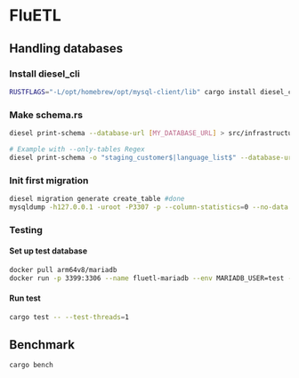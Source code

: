 # FluETL
## Handling databases
### Install diesel_cli 
```bash
RUSTFLAGS="-L/opt/homebrew/opt/mysql-client/lib" cargo install diesel_cli --no-default-features --features mysql
```

### Make schema.rs
```bash
diesel print-schema --database-url [MY_DATABASE_URL] > src/infrastructure/database/schema/[MY_DATABASE_NAME].rs

# Example with --only-tables Regex
diesel print-schema -o "staging_customer$|language_list$" --database-url mysql://root:toor@127.0.0.1:3307/etl > [MY_DATABASE_URL]
```

### Init first migration
```bash
diesel migration generate create_table #done
mysqldump -h127.0.0.1 -uroot -P3307 -p --column-statistics=0 --no-data [MY_DATABASE] > migrations/2023-08-10-164933_create_table/up.sql
```

### Testing
#### Set up test database
```bash
docker pull arm64v8/mariadb
docker run -p 3399:3306 --name fluetl-mariadb --env MARIADB_USER=test --env MARIADB_PASSWORD=test --env MARIADB_ROOT_PASSWORD=test  --env MARIADB_DATABASE=test arm64v8/mariadb:latest
```
 #### Run test
```bash
cargo test -- --test-threads=1
```

## Benchmark
```bash
cargo bench
```